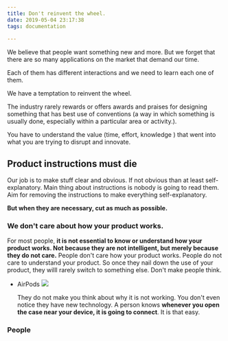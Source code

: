 ```yaml
---
title: Don't reinvent the wheel.
date: 2019-05-04 23:17:38
tags: documentation
 
---
```


We believe that people want something new and more. But we forget that there are so many applications on the market that demand our time.

 Each of them has different interactions and we need to learn each one of them.



We have a temptation to reinvent the wheel.

 The industry rarely rewards or offers awards and praises for designing something that has best use of conventions (a way in which something is usually done, especially within a particular area or activity.).

You have to understand the value (time, effort, knowledge ) that went into what you are trying to disrupt and innovate. 



## Product instructions must die

Our job is to make stuff clear and obvious. If not obvious than at least self-explanatory. Main thing about instructions is nobody is going to read them. Aim for removing the instructions to make everything self-explanatory. 

<b>But when they are necessary, cut as much as possible.</b> 



### We don't care about how your product works.

For most people, <b>it is not essential to know or understand how your product works. Not because they are not intelligent, but merely because they do not care.</b>
People don't care how your product works. People do not care to understand your product.
So once they nail down the use of your product, they willl rarely switch to something else. Don't make people think.



- AirPods ![](https://img.purch.com/skipping-air-pods-2-jpg/w/755/aHR0cDovL21lZGlhLmJlc3RvZm1pY3JvLmNvbS9LL0svODI4ODg0L29yaWdpbmFsL3NraXBwaW5nLWFpci1wb2RzLTIuanBn)

  They do not make you think about why it is not working. You don't even notice they have new technology. A person knows <b>whenever you open the case near your device, it is going to connect</b>. It is that easy.



### People 